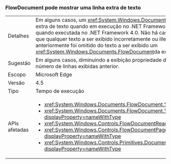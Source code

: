 ### <a name="flowdocument-may-show-an-extra-line-of-text"></a>FlowDocument pode mostrar uma linha extra de texto

|   |   |
|---|---|
|Detalhes|Em alguns casos, um <xref:System.Windows.Documents.FlowDocument> elemento exibirá uma linha extra de texto quando em execução no .NET Framework 4.5 em comparação com como ele exibidos quando executada no .NET Framework 4.0. Não há casos conhecidos da alteração, fazendo com que qualquer texto a ser exibido incorretamente ou illegibly, mas isso pode causar que anteriormente foi omitido do texto a ser exibido um <xref:System.Windows.Documents.FlowDocument>da exibição.|
|Sugestão|Em alguns casos, diminuindo a exibição propriedade do elemento PageHeight, um pode restaurar o número de linhas exibidas anterior.|
|Escopo|Microsoft Edge|
|Versão|4.5|
|Tipo|Tempo de execução|
|APIs afetadas|<ul><li><xref:System.Windows.Documents.FlowDocument.%23ctor?displayProperty=nameWithType></li><li><xref:System.Windows.Documents.FlowDocument.%23ctor(System.Windows.Documents.Block)?displayProperty=nameWithType></li><li><xref:System.Windows.Controls.FlowDocumentReader.%23ctor?displayProperty=nameWithType></li><li><xref:System.Windows.Controls.FlowDocumentPageViewer.%23ctor?displayProperty=nameWithType></li><li><xref:System.Windows.Controls.Primitives.DocumentPageView.%23ctor?displayProperty=nameWithType></li></ul>|

